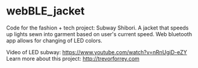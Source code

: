 # webBLE_jacket

Code for the fashion + tech project: Subway Shibori. A jacket that speeds up lights sewn into garment based on user's current speed. Web bluetooth app allows for changing of LED colors.

Video of LED subway: https://www.youtube.com/watch?v=nRnUgiD-eZY
Learn more about this project: http://trevorforrey.com
